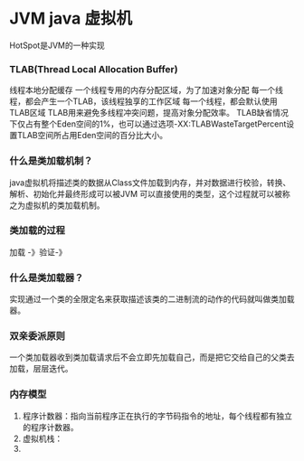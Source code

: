 # JVM java 虚拟机

HotSpot是JVM的一种实现

### TLAB(Thread Local Allocation Buffer)
线程本地分配缓存
一个线程专用的内存分配区域，为了加速对象分配
每一个线程，都会产生一个TLAB，该线程独享的工作区域
每一个线程，都会默认使用TLAB区域
TLAB用来避免多线程冲突问题，提高对象分配效率。
TLAB缺省情况下仅占有整个Eden空间的1%，也可以通过选项-XX:TLABWasteTargetPercent设置TLAB空间所占用Eden空间的百分比大小。

### 什么是类加载机制？
java虚拟机将描述类的数据从Class文件加载到内存，并对数据进行校验，转换、解析、初始化并最终形成可以被JVM
可以直接使用的类型，这个过程就可以被称之为虚拟机的类加载机制。

### 类加载的过程

加载 -》验证-》

### 什么是类加载器？
实现通过一个类的全限定名来获取描述该类的二进制流的动作的代码就叫做类加载器。

### 双亲委派原则
一个类加载器收到类加载请求后不会立即先加载自己，而是把它交给自己的父类去加载，层层迭代。


### 内存模型
1. 程序计数器：指向当前程序正在执行的字节码指令的地址，每个线程都有独立的程序计数器。
2. 虚拟机栈：
3. 